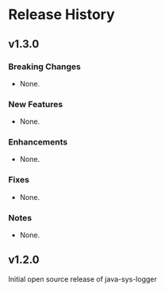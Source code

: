 # Release History

## v1.3.0

### Breaking Changes
* None.

### New Features
* None.

### Enhancements
* None.

### Fixes
* None.

### Notes
* None.

## v1.2.0

Initial open source release of java-sys-logger

